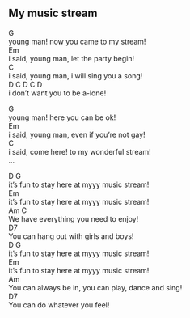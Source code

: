 ## My music stream

G  
young man! now you came to my stream!  
Em  
i said, young man, let the party begin!  
C  
i said, young man, i will sing you a song!  
D             C    D  C   D   
i don’t want you to be a-lone!  

G  
young man! here you can be ok!  
Em  
i said, young man, even if you’re not gay!  
C  
i said, come here! to my wonderful stream!  
... 

D                           G  
it’s fun to stay here at myyy music stream!  
                      Em    
it’s fun to stay here at myyy music stream!  
Am                      C  
We have everything you need to enjoy!  
D7   
You can hang out with girls and boys!  
D                           G  
it’s fun to stay here at myyy music stream!  
Em  
it’s fun to stay here at myyy music stream!   
Am   
You can always be in, you can play, dance and sing!  
D7  
You can do whatever you feel!  
